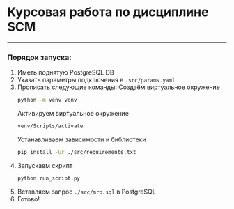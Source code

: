 # Курсовая работа по дисциплине SCM
---
### Порядок запуска:
1. Иметь поднятую PostgreSQL DB
2. Указать параметры подключения в `.src/params.yaml`
3. Прописать следующие команды:
    Создаём виртуальное окружение
    ```bash
    python -m venv venv
    ```
    Активируем виртуальное окружение
    ```bash
    venv/Scripts/activate
    ```
    Устанавливаем зависимости и библиотеки
    ```bash
    pip install -Ur ./src/requirements.txt
    ```
4. Запускаем скрипт
    ```bash
    python run_script.py
    ```
5. Вставляем запрос `./src/mrp.sql` в PostgreSQL
6. Готово!
